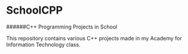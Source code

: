 SchoolCPP
=========
######C++ Programming Projects in School


This repository contains various C++ projects made in my Academy for Information Technology class.
